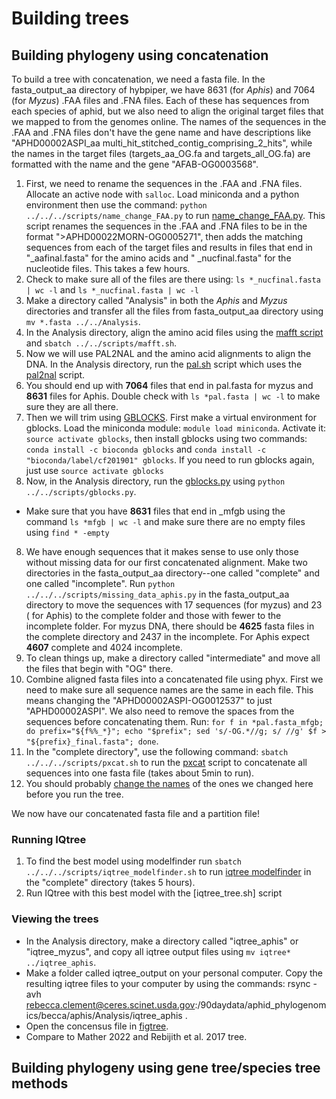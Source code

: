 # Building trees

## Building phylogeny using concatenation

To build a tree with concatenation, we need a fasta file. In the fasta_output_aa directory of hybpiper, we have 8631 (for *Aphis*) and 7064 (for *Myzus*) .FAA files and .FNA files. Each of these has sequences from each species of aphid, but we also need to align the original target files that we mapped to from the genomes online. The names of the sequences in the .FAA and .FNA files don't have the gene name and have descriptions like "APHD00002ASPI_aa multi_hit_stitched_contig_comprising_2_hits", while the names in the target files (targets_aa_OG.fa and targets_all_OG.fa) are formatted with the name and the gene "AFAB-OG0003568".

1) First, we need to rename the sequences in the .FAA and .FNA files. Allocate an active node with `salloc`. Load miniconda and a python environment then use the command: `python ../../../scripts/name_change_FAA.py` to run [name_change_FAA.py](scripts/name_change_FAA.py). This script renames the sequences in the .FAA and .FNA files to be in the format ">APHD00022MORN-OG0005271", then adds the matching sequences from each of the target files and results in files that end in "\_aafinal.fasta" for the amino acids and " \_nucfinal.fasta" for the nucleotide files. This takes a few hours.
2) Check to make sure all of the files are there using: `ls *_nucfinal.fasta | wc -l` and `ls *_nucfinal.fasta | wc -l`
3) Make a directory called "Analysis" in both the *Aphis* and *Myzus* directories and transfer all the files from fasta_output_aa directory using `mv *.fasta ../../Analysis`. 
4) In the Analysis directory, align the amino acid files using the [mafft script](scripts/mafft.sh) and `sbatch ../../scripts/mafft.sh`.
3) Now we will use PAL2NAL and the amino acid alignments to align the DNA. In the Analysis directory, run the [pal.sh](scripts/pal.sh) script which uses the [pal2nal](https://github.com/nextgenusfs/funannotate/blob/master/funannotate/aux_scripts/pal2nal.pl) script. 
4) You should end up with **7064** files that end in pal.fasta for myzus and **8631** files for Aphis. Double check with `ls *pal.fasta | wc -l` to make sure they are all there.
5) Then we will trim using [GBLOCKS](https://anaconda.org/bioconda/gblocks). First make a virtual environment for gblocks. Load the miniconda module: `module load miniconda`. Activate it: `source activate gblocks`, then install gblocks using two commands: `conda install -c bioconda gblocks` and `conda install -c "bioconda/label/cf201901" gblocks`. If you need to run gblocks again, just use `source activate gblocks`
6) Now, in the Analysis directory, run the [gblocks.py](scripts/gblocks.py) using `python ../../scripts/gblocks.py`.
  * Make sure that you have **8631** files that end in \_mfgb using the command `ls *mfgb | wc -l` and make sure there are no empty files using `find * -empty`
8) We have enough sequences that it makes sense to use only those without missing data for our first concatenated alignment. Make two directories in the fasta_output_aa directory--one called "complete" and one called "incomplete". Run `python ../../../scripts/missing_data_aphis.py` in the fasta_output_aa directory to move the sequences with 17 sequences (for myzus) and 23 ( for Aphis) to the complete folder and those with fewer to the incomplete folder. For myzus DNA, there should be **4625** fasta files in the complete directory and 2437 in the incomplete. For Aphis expect **4607** complete and 4024 incomplete.
9) To clean things up, make a directory called "intermediate" and move all the files that begin with "OG" there. 
10) Combine aligned fasta files into a concatenated file using phyx. First we need to make sure all sequence names are the same in each file. This means changing the "APHD00002ASPI-OG0012537" to just "APHD00002ASPI". We also need to remove the spaces from the sequences before concatenating them. Run: `for f in *pal.fasta_mfgb; do prefix="${f%%_*}"; echo "$prefix"; sed 's/-OG.*//g; s/ //g' $f > "${prefix}_final.fasta"; done`.
11) In the "complete directory", use the following command: `sbatch ../../../scripts/pxcat.sh` to run the [pxcat](scripts/pxcat.sh) script to concatenate all sequences into one fasta file (takes about 5min to run).
12) You should probably [change the names](https://docs.google.com/spreadsheets/d/1lA_A7v1McQYVXbxUdtAB53EJPoQIcvBhJ5BX2rukXvc/edit#gid=1103610729) of the ones we changed here before you run the tree.

We now have our concatenated fasta file and a partition file!
### Running IQtree
1) To find the best model using modelfinder run `sbatch ../../../scripts/iqtree_modelfinder.sh` to run [iqtree modelfinder](scripts/iqtree_modelfinder.sh) in the "complete" directory (takes 5 hours).
2) Run IQtree with this best model with the [iqtree_tree.sh] script

### Viewing the trees
* In the Analysis directory, make a directory called "iqtree_aphis" or "iqtree_myzus", and copy all iqtree output files using `mv iqtree* ../iqtree_aphis`. 
* Make a folder called iqtree_output on your personal computer. Copy the resulting iqtree files to your computer by using the commands: rsync -avh rebecca.clement@ceres.scinet.usda.gov:/90daydata/aphid_phylogenomics/becca/aphis/Analysis/iqtree_aphis .
* Open the concensus file in [figtree](http://tree.bio.ed.ac.uk/software/figtree/).
* Compare to Mather 2022 and Rebijith et al. 2017 tree.

## Building phylogeny using gene tree/species tree methods
